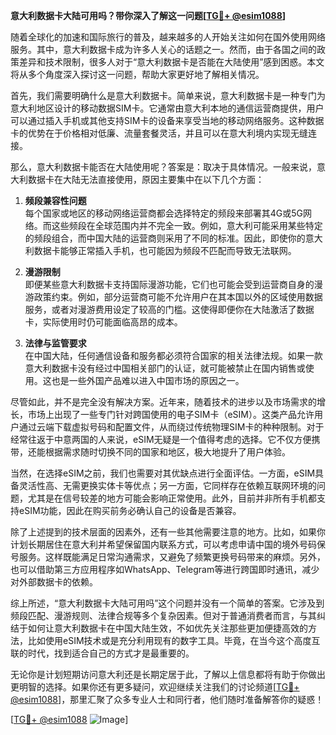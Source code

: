 **意大利数据卡大陆可用吗？带你深入了解这一问题[[TG💪+ @esim1088](https://t.me/s/esim1088)]**

随着全球化的加速和国际旅行的普及，越来越多的人开始关注如何在国外使用网络服务。其中，意大利数据卡成为许多人关心的话题之一。然而，由于各国之间的政策差异和技术限制，很多人对于“意大利数据卡是否能在大陆使用”感到困惑。本文将从多个角度深入探讨这一问题，帮助大家更好地了解相关情况。

首先，我们需要明确什么是意大利数据卡。简单来说，意大利数据卡是一种专门为意大利地区设计的移动数据SIM卡。它通常由意大利本地的通信运营商提供，用户可以通过插入手机或其他支持SIM卡的设备来享受当地的移动网络服务。这种数据卡的优势在于价格相对低廉、流量套餐灵活，并且可以在意大利境内实现无缝连接。

那么，意大利数据卡能否在大陆使用呢？答案是：取决于具体情况。一般来说，意大利数据卡在大陆无法直接使用，原因主要集中在以下几个方面：

1. **频段兼容性问题**  
   每个国家或地区的移动网络运营商都会选择特定的频段来部署其4G或5G网络。而这些频段在全球范围内并不完全一致。例如，意大利可能采用某些特定的频段组合，而中国大陆的运营商则采用了不同的标准。因此，即使你的意大利数据卡能够正常插入手机，也可能因为频段不匹配而导致无法联网。

2. **漫游限制**  
   即便某些意大利数据卡支持国际漫游功能，它们也可能会受到运营商自身的漫游政策约束。例如，部分运营商可能不允许用户在其本国以外的区域使用数据服务，或者对漫游费用设定了较高的门槛。这使得即便你在大陆激活了数据卡，实际使用时仍可能面临高昂的成本。

3. **法律与监管要求**  
   在中国大陆，任何通信设备和服务都必须符合国家的相关法律法规。如果一款意大利数据卡没有经过中国相关部门的认证，就可能被禁止在国内销售或使用。这也是一些外国产品难以进入中国市场的原因之一。

尽管如此，并不是完全没有解决方案。近年来，随着技术的进步以及市场需求的增长，市场上出现了一些专门针对跨国使用的电子SIM卡（eSIM）。这类产品允许用户通过云端下载虚拟号码和配置文件，从而绕过传统物理SIM卡的种种限制。对于经常往返于中意两国的人来说，eSIM无疑是一个值得考虑的选择。它不仅方便携带，还能根据需求随时切换不同的国家和地区，极大地提升了用户体验。

当然，在选择eSIM之前，我们也需要对其优缺点进行全面评估。一方面，eSIM具备灵活性高、无需更换实体卡等优点；另一方面，它同样存在依赖互联网环境的问题，尤其是在信号较差的地方可能会影响正常使用。此外，目前并非所有手机都支持eSIM功能，因此在购买前务必确认自己的设备是否兼容。

除了上述提到的技术层面的因素外，还有一些其他需要注意的地方。比如，如果你计划长期居住在意大利并希望保留国内联系方式，可以考虑申请中国的境外号码保号服务。这样既能满足日常沟通需求，又避免了频繁更换号码带来的麻烦。另外，也可以借助第三方应用程序如WhatsApp、Telegram等进行跨国即时通讯，减少对外部数据卡的依赖。

综上所述，“意大利数据卡大陆可用吗”这个问题并没有一个简单的答案。它涉及到频段匹配、漫游规则、法律合规等多个复杂因素。但对于普通消费者而言，与其纠结于如何让意大利数据卡在中国大陆生效，不如优先关注那些更加便捷高效的方法，比如使用eSIM技术或是充分利用现有的数字工具。毕竟，在当今这个高度互联的时代，找到适合自己的方式才是最重要的。

无论你是计划短期访问意大利还是长期定居于此，了解以上信息都将有助于你做出更明智的选择。如果你还有更多疑问，欢迎继续关注我们的讨论频道[[TG💪+ @esim1088](https://t.me/s/esim1088)]，那里汇聚了众多专业人士和同行者，他们随时准备解答你的疑惑！

[[TG💪+ @esim1088](https://t.me/s/esim1088) ![Image](https://i.postimg.cc/4NQfJmqS/Snipaste-2025-05-13-00-14-12.png)]
